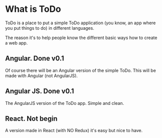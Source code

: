 # What is ToDo

ToDo is a place to put a simple ToDo application (you know, an app where you put things to do) in different languages.

The reason it's to help people know the different basic ways how to create a web app.

## Angular. Done v0.1

Of course there will be an Angular version of the simple ToDo. This will be made with Angular (not AngularJS).

## Angular JS. Done v0.1

The AngularJS version of the ToDo app. Simple and clean.

## React. Not begin

A version made in React (with NO Redux) it's easy but nice to have.
